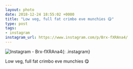 ```yaml
---
layout: photo
date: 2018-12-24 18:55:02 +0000
title: "Low veg, full fat crimbo eve munchies 😋"
type: post
tags:
- instagram
instagram_url: https://www.instagram.com/p/Brx-fXRAna4/
---
```


![Instagram - Brx-fXRAna4](https://lildude.github.io/img/Brx-fXRAna4.jpg){: .instagram}

Low veg, full fat crimbo eve munchies 😋

